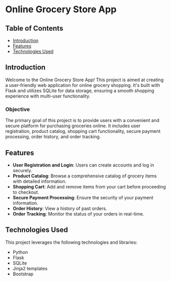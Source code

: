 # Online Grocery Store App

## Table of Contents

- [Introduction](#introduction)
- [Features](#features)
- [Technologies Used](#technologies-used)

## Introduction

Welcome to the Online Grocery Store App! This project is aimed at creating a user-friendly web application for online grocery shopping. It's built with Flask and utilizes SQLite for data storage, ensuring a smooth shopping experience with multi-user functionality.

### Objective

The primary goal of this project is to provide users with a convenient and secure platform for purchasing groceries online. It includes user registration, product catalog, shopping cart functionality, secure payment processing, order history, and order tracking.

## Features

- **User Registration and Login**: Users can create accounts and log in securely.
- **Product Catalog**: Browse a comprehensive catalog of grocery items with detailed information.
- **Shopping Cart**: Add and remove items from your cart before proceeding to checkout.
- **Secure Payment Processing**: Ensure the security of your payment information.
- **Order History**: View a history of past orders.
- **Order Tracking**: Monitor the status of your orders in real-time.

## Technologies Used

This project leverages the following technologies and libraries:

- Python
- Flask
- SQLite
- Jinja2 templates
- Bootstrap
